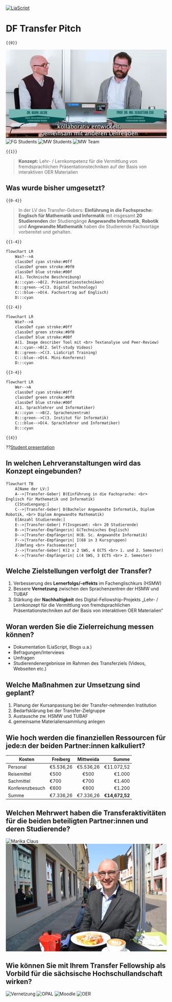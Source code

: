 <!--
author:   Mark Jacob, Marika Claus, Sebastian Zug
email:    Mark.Jacob@iuz.tu-freiberg.de
version:  0.1.0
language: de
narrator: US English Female

comment:  A pitch for a Digital Fellows transfer project


import: https://raw.githubusercontent.com/liaScript/mermaid_template/master/README.md

link:     https://cdn.jsdelivr.net/chartist.js/latest/chartist.min.css

script:   https://cdn.jsdelivr.net/chartist.js/latest/chartist.min.js

-->

[![LiaScript](https://raw.githubusercontent.com/LiaScript/LiaScript/master/badges/course.svg)](https://liascript.github.io/course/?https://github.com/markjjacob/df-pitch-2024/blob/main/pitch.md)

# DF Transfer Pitch

    {{0}}
![FG Team](/img/Mark_Sebastian.png "Tandem Fellowship Freiberg ⭐⭐⭐⭐⭐")
![FG Students](/img/FG_Students.png "Wir haben davon profitiert 😃😊😄")
![MW Students](https://www.hs-mittweida.de/fileadmin/_processed_/2/8/csm_150507_AlexHaus1_DSC_3549_bea5_Gesicht_AS43kl_ad3c22edfe.jpg "Auch wir in Mittweida wollen davon profitieren! 😄😊😃")
![MW Team](https://www.institute.hs-mittweida.de/fileadmin/_processed_/e/c/csm_20230919-IMG_2907_996b83d15a.jpg "Wir auch 🧑‍🏫👩‍🏫👨‍🏫")

    {{1}}
> **Konzept:** Lehr- / Lernkompetenz für die Vermittlung von fremdsprachlichen Präsentationstechniken auf der Basis von interaktiven OER Materialien

## Was wurde bisher umgesetzt?

    {{0-4}}
> In der LV des Transfer-Gebers: **Einführung in die Fachsprache: Englisch für Mathematik und Informatik** mit insgesamt **20 Studierenden** der Studiengänge **Angewandte Informatik**, **Robotik** und **Angewandte Mathematik** haben die Studierende Fachvortäge vorbereitet und gehalten.

    {{1-4}}
```mermaid @mermaid
flowchart LR
    Was?-->A
    classDef cyan stroke:#0ff
    classDef green stroke:#0f0
    classDef blue stroke:#00f
    A(1. Technische Beschreibung)
    A:::cyan-->B(2. Präsentationstechniken)
    B:::green-->C(3. Digital technology)
    C:::blue-->D(4. Fachvortrag auf Englisch)
    D:::cyan
```

    {{2-4}}
```mermaid @mermaid
flowchart LR
    Wie?-->A
    classDef cyan stroke:#0ff
    classDef green stroke:#0f0
    classDef blue stroke:#00f
    A(1. Image describer Tool mit <br> Textanalyse und Peer-Review)
    A:::cyan-->B(2. Self-study Videos)
    B:::green-->C(3. LiaScript Training)
    C:::blue-->D(4. Mini-Konferenz)
    D:::cyan
```

    {{3-4}}
```mermaid @mermaid
flowchart LR
    Wer-->A
    classDef cyan stroke:#0ff
    classDef green stroke:#0f0
    classDef blue stroke:#00f
    A(1. Sprachlehrer und Informatiker)
    A:::cyan -->B(2. Sprachenzentrum)
    B:::green-->C(3. Institut für Informatik)
    C:::blue-->D(4. Sprachlehrer und Informatiker)
    D:::cyan
```

    {{4}}
??[Student presentation](https://liascript.github.io/course/?https://raw.githubusercontent.com/BerndSchmecka/lia-presentation/main/presentation.md#5)


## In welchen Lehrveranstaltungen wird das Konzept eingebunden?

```mermaid @mermaid
flowchart TB
    A[Name der LV:]
    A-->|Transfer-Geber| B(Einführung in die Fachsprache: <br> Englisch für Mathematik und Informatik)
    C[Studiengang:]
    C-->|Transfer-Geber| D(Bachelor Angewandte Informatik, Diplom Robotik, <br> Diplom Angewandte Mathematik)
    E[Anzahl Studierende:]
    E-->|Transfer-Geber| F(Insgesamt: <br> 20 Studierende)
    B-->|Transfer-Empfängerin| G(Technisches Englisch)
    D-->|Transfer-Empfängerin| H(B. Sc. Angewandte Informatik)
    F-->|Transfer-Empfängerin| I(68 in 3 Kursgruppen)
    J[Umfang <br> Fachsemester]
    J-->|Transfer-Geber| K(2 x 2 SWS, 4 ECTS <br> 1. und 2. Semester)
    K-->|Transfer-Empfängerin| L(4 SWS, 3 ECTS <br> 2. Semester)
```

## Welche Zielstellungen verfolgt der Transfer?

1. Verbesserung des **Lernerfolgs/-effekts** im Fachenglischkurs (HSMW)
2. Bessere **Vernetzung** zwischen den Sprachenzentren der HSMW und TUBAF
3. Stärkung der **Nachhaltigkeit** des Digital-Fellowship-Projekts „Lehr- / Lernkonzept für die Vermittlung von fremdsprachlichen Präsentationstechniken auf der Basis von interaktiven OER Materialien“

## Woran werden Sie die Zielerreichung messen können?

- Dokumentation (LiaScript, Blogs u.a.)
- Befragungen/Interviews
- Umfragen
- Studierendenergebnisse im Rahmen des Transferziels (Videos, Webseiten etc.)

## Welche Maßnahmen zur Umsetzung sind geplant?

1. Planung der Kursanpassung bei der Transfer-nehmenden Institution
2. Bedarfsklärung bei der Transfer-Zielgruppe
3. Austausche zw. HSMW und TUBAF
4. gemeinsame Materialiensammlung anlegen

## Wie hoch werden die finanziellen Ressourcen für jede:n der beiden Partner:innen kalkuliert?

| Kosten                | Freiberg   | Mittweida | Summe          |
| --------------------- | ---------- | :-------: | -------------: |
|  Personal             | €5.536,26  | €5.536,26 | €11.072,52     |
|  Reisemittel          | €500       | €500      | €1.000         |
|  Sachmittel           | €700       | €700      | €1.400         |
|  Konferenzbesuch      | €600       | €600      | €1.200         |
|  Summe                | €7.336,26  | €7.336,26 | **€14,672,52** |

## Welchen Mehrwert haben die Transferaktivitäten für die beiden beteiligten Partner:innen und deren Studierende?

![Marika Claus](https://www.institute.hs-mittweida.de/fileadmin/_processed_/4/5/csm_Marika.Quadrat_2a80b53db8.jpeg "Marika Claus")
![Mark Jacob](/img/Mark_Jacob_Freiberg.jpg "Mark Jacob")

## Wie können Sie mit Ihrem Transfer Fellowship als Vorbild für die sächsische Hochschullandschaft wirken?

![Vernetzung](https://www.digital-kompass.de/sites/default/files/styles/2_1_680x340/public/2019-05/adobestock_231658961_austausch_und_vernetzung_w5000.jpg?h=e61280fc&itok=sOsBYbKM "Vernetzung")
![OPAL](https://tu-dresden.de/studium/ressourcen/bilder/opal/opal-logo.png/@@images/451489de-0da6-40ce-8542-1ec56b5cfb27.png "OPAL")
![Moodle](https://assets-global.website-files.com/61add382915b0a19b218de1e/64b1438b7fbf2206988c4db6_640px-Moodle-1-740x380.png "Moodle")
![OER](https://segu-geschichte.b-cdn.net/wp-content/uploads/2018/10/oer-300x200.jpeg "OER")